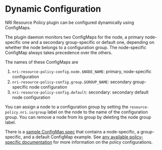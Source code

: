 # Dynamic Configuration

NRI Resource Policy plugin can be configured dynamically using ConfigMaps.

The plugin daemon monitors two ConfigMaps for the node, a primary node-specific one
and a secondary group-specific or default one, depending on whether the node
belongs to a configuration group. The node-specific ConfigMap always takes
precedence over the others.

The names of these ConfigMaps are

1. `nri-resource-policy-config.node.$NODE_NAME`: primary, node-specific configuration
2. `nri-resource-policy-config.group.$GROUP_NAME`: secondary group-specific node
    configuration
3. `nri-resource-policy-config.default`: secondary: secondary default node
    configuration

You can assign a node to a configuration group by setting the
`resource-policy.nri.io/group` label on the node to the name of
the configuration group. You can remove a node from its group by deleting
the node group label.

There is a
[sample ConfigMap spec](/sample-configs/nri-resource-policy-configmap.example.yaml)
that contains a node-specific, a group-specific, and a default ConfigMap
example. See [any available policy-specific documentation](policy/index.rst)
for more information on the policy configurations.
